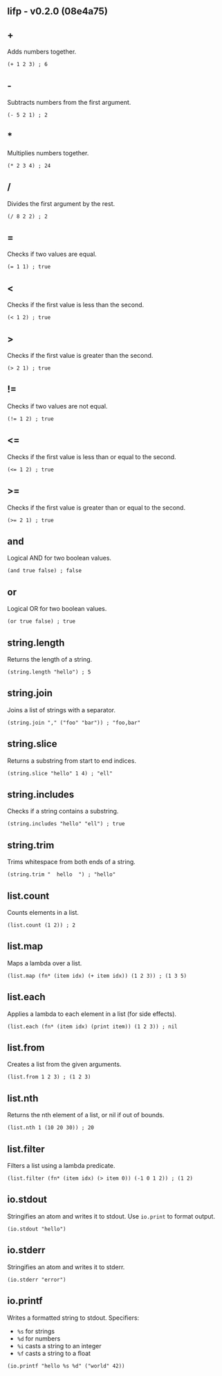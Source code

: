 lifp - v0.2.0 (08e4a75)
---

## +

Adds numbers together.

```common lisp
(+ 1 2 3) ; 6
```



## -

Subtracts numbers from the first argument.

```common lisp
(- 5 2 1) ; 2
```



## *

Multiplies numbers together.

```common lisp
(* 2 3 4) ; 24
```



## /

Divides the first argument by the rest.

```common lisp
(/ 8 2 2) ; 2
```



## =

Checks if two values are equal.

```common lisp
(= 1 1) ; true
```



## <

Checks if the first value is less than the second.

```common lisp
(< 1 2) ; true
```



## >

Checks if the first value is greater than the second.

```common lisp
(> 2 1) ; true
```



## !=

Checks if two values are not equal.

```common lisp
(!= 1 2) ; true
```



## <=

Checks if the first value is less than or equal to the second.

```common lisp
(<= 1 2) ; true
```



## >=

Checks if the first value is greater than or equal to the second.

```common lisp
(>= 2 1) ; true
```



## and

Logical AND for two boolean values.

```common lisp
(and true false) ; false
```



## or

Logical OR for two boolean values.

```common lisp
(or true false) ; true
```



## string.length

Returns the length of a string.

```common lisp
(string.length "hello") ; 5
```



## string.join

Joins a list of strings with a separator.

```common lisp
(string.join "," ("foo" "bar")) ; "foo,bar"
```



## string.slice

Returns a substring from start to end indices.

```common lisp
(string.slice "hello" 1 4) ; "ell"
```



## string.includes

Checks if a string contains a substring.

```common lisp
(string.includes "hello" "ell") ; true
```



## string.trim

Trims whitespace from both ends of a string.

```common lisp
(string.trim "  hello  ") ; "hello"
```



## list.count

Counts elements in a list.

```common lisp
(list.count (1 2)) ; 2
```



## list.map

Maps a lambda over a list.

```common lisp
(list.map (fn* (item idx) (+ item idx)) (1 2 3)) ; (1 3 5)
```



## list.each

Applies a lambda to each element in a list (for side effects).

```common lisp
(list.each (fn* (item idx) (print item)) (1 2 3)) ; nil
```



## list.from

Creates a list from the given arguments.

```common lisp
(list.from 1 2 3) ; (1 2 3)
```



## list.nth

Returns the nth element of a list, or nil if out of bounds.

```common lisp
(list.nth 1 (10 20 30)) ; 20
```



## list.filter

Filters a list using a lambda predicate.

```common lisp
(list.filter (fn* (item idx) (> item 0)) (-1 0 1 2)) ; (1 2)
```



## io.stdout

Stringifies an atom and writes it to stdout. Use `io.print` to format output.

```common lisp
(io.stdout "hello")
```



## io.stderr

Stringifies an atom and writes it to stderr.

```common lisp
(io.stderr "error")
```



## io.printf

Writes a formatted string to stdout. Specifiers:
 - `%s` for strings
 - `%d` for numbers
 - `%i` casts a string to an integer
 - `%f` casts a string to a float

```common lisp
(io.printf "hello %s %d" ("world" 42))
```



